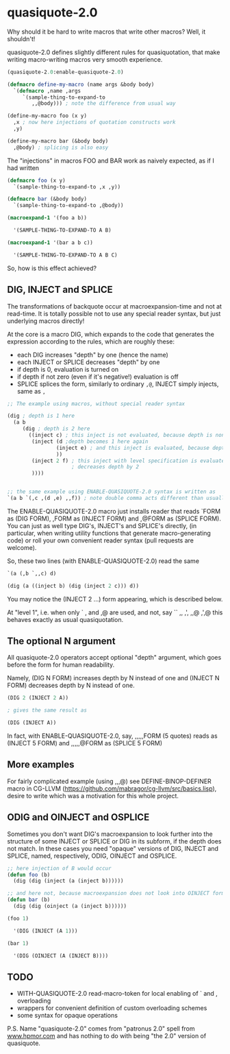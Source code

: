 quasiquote-2.0
==============

Why should it be hard to write macros that write other macros?
Well, it shouldn't!

quasiquote-2.0 defines slightly different rules for quasiquotation,
that make writing macro-writing macros very smooth experience.

```lisp
(quasiquote-2.0:enable-quasiquote-2.0)

(defmacro define-my-macro (name args &body body)
  `(defmacro ,name ,args
     `(sample-thing-to-expand-to
        ,,@body))) ; note the difference from usual way

(define-my-macro foo (x y)
  ,x ; now here injections of quotation constructs work
  ,y)

(define-my-macro bar (&body body)
  ,@body) ; splicing is also easy
```

The "injections" in macros FOO and BAR work as naively expected, as if I had written
```lisp
(defmacro foo (x y)
  `(sample-thing-to-expand-to ,x ,y))

(defmacro bar (&body body)
  `(sample-thing-to-expand-to ,@body))

(macroexpand-1 '(foo a b))

  '(SAMPLE-THING-TO-EXPAND-TO A B)

(macroexpand-1 '(bar a b c))

  '(SAMPLE-THING-TO-EXPAND-TO A B C)
```


So, how is this effect achieved?


DIG, INJECT and SPLICE
-------------------------

The transformations of backquote occur at macroexpansion-time and not at read-time.
It is totally possible not to use any special reader syntax, but just
underlying macros directly!

At the core is a macro DIG, which expands to the code that generates the
expression according to the rules, which are roughly these:
  * each DIG increases "depth" by one (hence the name)
  * each INJECT or SPLICE decreases "depth" by one
  * if depth is 0, evaluation is turned on
  * if depth if not zero (even if it's negative!) evaluation is off
  * SPLICE splices the form, similarly to ordinary `,@`, INJECT simply injects, same as `,`

```lisp
;; The example using macros, without special reader syntax

(dig ; depth is 1 here
  (a b
     (dig ; depth is 2 here
       ((inject c) ; this inject is not evaluated, because depth is nonzero
        (inject (d ;depth becomes 1 here again
                (inject e) ; and this inject is evaluated, because depth becomes zero
                ))
        (inject 2 f) ; this inject with level specification is evaluated, because it
                     ; decreases depth by 2
        ))))


;; the same example using ENABLE-QUASIQUOTE-2.0 syntax is written as
`(a b `(,c ,(d ,e) ,,f)) ; note double comma acts different than usually
```


The ENABLE-QUASIQUOTE-2.0 macro just installs reader that reads
`FORM as (DIG FORM), ,FORM as (INJECT FORM) and ,@FORM as (SPLICE FORM).
You can just as well type DIG's, INJECT's and SPLICE's directly, 
(in particular, when writing utility functions that generate macro-generating code)
or roll your own convenient reader syntax (pull requests are welcome).

So, these two lines (with ENABLE-QUASIQUOTE-2.0) read the same
```lisp
`(a (,b `,,c) d)

(dig (a ((inject b) (dig (inject 2 c))) d))
```

You may notice the (INJECT 2 ...) form appearing, which is described below.


At "level 1", i.e. when only \` , and ,@ are used, and not, say \`\` ,, ,', ,,@ ,',@
this behaves exactly as usual quasiquotation.


The optional N argument
--------------

All quasiquote-2.0 operators accept optional "depth" argument,
which goes before the form for human readability.

Namely, (DIG N FORM) increases depth by N instead of one and
(INJECT N FORM) decreases depth by N instead of one.

```lisp
(DIG 2 (INJECT 2 A))

; gives the same result as

(DIG (INJECT A))
```


In fact, with ENABLE-QUASIQUOTE-2.0, say, ,,,,,FORM (5 quotes) reads as (INJECT 5 FORM)
and ,,,,,@FORM as (SPLICE 5 FORM)


More examples
-------------

For fairly complicated example (using ,,,@) see DEFINE-BINOP-DEFINER macro
in CG-LLVM (https://github.com/mabragor/cg-llvm/src/basics.lisp),
desire to write which was a motivation for this whole project.


ODIG and OINJECT and OSPLICE
----------------------------

Sometimes you don't want DIG's macroexpansion to look further into the structure of
some INJECT or SPLICE or DIG in its subform,
if the depth does not match. In these cases you need "opaque" versions of
DIG, INJECT and SPLICE, named, respectively, ODIG, OINJECT and OSPLICE.

```lisp
;; here injection of B would occur
(defun foo (b)
  (dig (dig (inject (a (inject b))))))

;; and here not, because macroexpansion does not look into OINJECT form
(defun bar (b)
  (dig (dig (oinject (a (inject b))))))

(foo 1)

  '(DIG (INJECT (A 1)))

(bar 1)

  '(DIG (OINJECT (A (INJECT B))))
```



TODO
----

* WITH-QUASIQUOTE-2.0 read-macro-token for local enabling of ` and , overloading
* wrappers for convenient definition of custom overloading schemes
* some syntax for opaque operations

P.S. Name "quasiquote-2.0" comes from "patronus 2.0" spell from www.hpmor.com
     and has nothing to do with being "the 2.0" version of quasiquote.